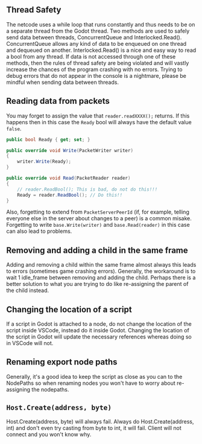 ## Thread Safety
The netcode uses a while loop that runs constantly and thus needs to be on a separate thread from the Godot thread. Two methods are used to safely send data between threads, ConcurrentQueue<T> and Interlocked.Read(). ConcurrentQueue<T> allows any kind of data to be enqueued on one thread and dequeued on another. Interlocked.Read() is a nice and easy way to read a bool from any thread. If data is not accessed through one of these methods, then the rules of thread safety are being violated and will vastly increase the chances of the program crashing with no errors. Trying to debug errors that do not appear in the console is a nightmare, please be mindful when sending data between threads.

## Reading data from packets
You may forget to assign the value that `reader.readXXXX();` returns. If this happens then in this case the `Ready` bool will always have the default value `false`.
```cs
public bool Ready { get; set; }

public override void Write(PacketWriter writer)
{
    writer.Write(Ready);
}

public override void Read(PacketReader reader)
{
    // reader.ReadBool(); This is bad, do not do this!!!
    Ready = reader.ReadBool(); // Do this!!
}
```

Also, forgetting to extend from `PacketServerPeerId` (if, for example, telling everyone else in the server about changes to a peer) is a common misake. Forgetting to write `base.Write(writer)` and `base.Read(reader)` in this case can also lead to problems.


## Removing and adding a child in the same frame
Adding and removing a child within the same frame almost always this leads to errors (sometimes game crashing errors). Generally, the workaround is to wait 1 idle_frame between removing and adding the child. Perhaps there is a better solution to what you are trying to do like re-assigning the parent of the child instead.


## Changing the location of a script
If a script in Godot is attached to a node, do not change the location of the script inside VSCode, instead do it inside Godot. Changing the location of the script in Godot will update the necessary references whereas doing so in VSCode will not.


## Renaming export node paths
Generally, it's a good idea to keep the script as close as you can to the NodePaths so when renaming nodes you won't have to worry about re-assigning the nodepaths.


## `Host.Create(address, byte)`
Host.Create(address, byte) will always fail. Always do Host.Create(address, int) and don't even try casting from byte to int, it will fail. Client will not connect and you won't know why.
